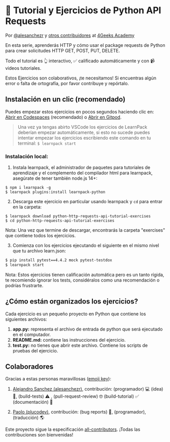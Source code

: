 <!-- hide -->
# 🐍 Tutorial y Ejercicios de Python API Requests

Por <a href="https://twitter.com/alesanchezr">@alesanchezr</a> y <a href="https://github.com/4GeeksAcademy/python-functions-programming-exercises/graphs/contributors">otros contribuidores</a> at <a href="http://4geeksacademy.co/">4Geeks Academy</a>
<!-- endhide -->

En esta serie, aprenderás HTTP y cómo usar el package requests de Python para crear solicitudes HTTP GET, POST, PUT, DELETE. 

Todo el tutorial es 👆 interactivo, ✅ calificado automáticamente y con 📹 videos tutoriales.

Estos Ejercicios son colaborativos, ¡te necesitamos! Si encuentras algún error o falta de ortografía, por favor contribuye y repórtalo.

<!-- hide -->

## Instalación en un clic (recomendado)

Puedes empezar estos ejercicios en pocos segundos haciendo clic en: [Abrir en Codespaces](https://codespaces.new/?repo=4GeeksAcademy/python-http-requests-api-tutorial-exercises) (recomendado) o [Abrir en Gitpod](https://gitpod.io#https://github.com/4GeeksAcademy/python-http-requests-api-tutorial-exercises).

> Una vez ya tengas abirto VSCode los ejercicios de LearnPack deberían empezar automáticamente, si esto no sucede puedes intentar empezar los ejercicios escribiendo este comando en tu terminal: `$ learnpack start`


### Instalación local:

1. Instala learnpack, el administrador de paquetes para tutoriales de aprendizaje y el complemento del compilador html para learnpack, asegúrate de tener también node.js 14+:

```
$ npm i learnpack -g
$ learnpack plugins:install learnpack-python
```

2. Descarga este ejercicio en particular usando learnpack y `cd` para entrar en la carpeta:

```
$ learnpack download python-http-requests-api-tutorial-exercises
$ cd python-http-requests-api-tutorial-exercises
```

Nota: Una vez que termine de descargar, encontrarás la carpeta "exercises" que contiene todos los ejercicios.

3. Comienza con los ejercicios ejecutando el siguiente en el mismo nivel que tu archivo learn.json:

```sh
$ pip install pytest==4.4.2 mock pytest-testdox
$ learnpack start
```
<!-- endhide -->
Nota: Estos ejercicios tienen calificación automática pero es un tanto rígida, te recomiendo ignorar los tests, considéralos como una recomendación o podrías frustrarte.

## ¿Cómo están organizados los ejercicios?

Cada ejercicio es un pequeño proyecto en Python que contiene los siguientes archivos:

1. **app.py:** representa el archivo de entrada de python que será ejecutado en el computador.
2. **README.md:** contiene las instrucciones del ejercicio.
3. **test.py:** no tienes que abrir este archivo. Contiene los scripts de pruebas del ejercicio.

## Colaboradores
 
Gracias a estas personas maravillosas ([emoji key](https://github.com/kentcdodds/all-contributors#emoji-key)):

1. [Alejandro Sanchez (alesanchezr)](https://github.com/alesanchezr), contribución: (programador) 💻 (idea) 🤔, (build-tests) ⚠️ , (pull-request-review) 🤓 (build-tutorial) ✅ (documentación) 📖

2. [Paolo (plucodev)](https://github.com/plucodev), contribución: (bug reports) 🐛, (programador), (traducción) 🌎


Este proyecto sigue la especificación [all-contributors](https://github.com/kentcdodds/all-contributors). ¡Todas las contribuciones son bienvenidas!
